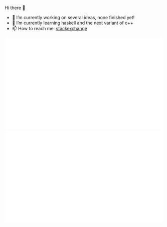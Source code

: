 Hi there 👋

- 🔭 I’m currently working on several ideas, none finished yet!
- 🌱 I’m currently learning haskell and the next variant of c++
- 📫 How to reach me: [stackexchange](https://cs.stackexchange.com/users/1337/carlos-linares-l%c3%b3pez?tab=topactivity)

![](https://github.com/clinaresl/github-stats/blob/master/generated/overview.svg)
![](https://github.com/clinaresl/github-stats/blob/master/generated/languages.svg)
